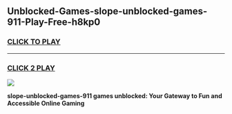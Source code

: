 
## Unblocked-Games-slope-unblocked-games-911-Play-Free-h8kp0
<h3>
<a href="https://premium76.site?title=slope-unblocked-games-911&ref=23A">CLICK TO PLAY</a></h3>
<hr>

<h3>
<a href="https://premium76.site?title=slope-unblocked-games-911&ref=23A">CLICK 2 PLAY</a>
  
</h3>

<a href="https://premium76.site?title=slope-unblocked-games-911&ref=23A"><img src="https://clearcache.store/games.png"></a>


**slope-unblocked-games-911 games unblocked: Your Gateway to Fun and Accessible Online Gaming**
